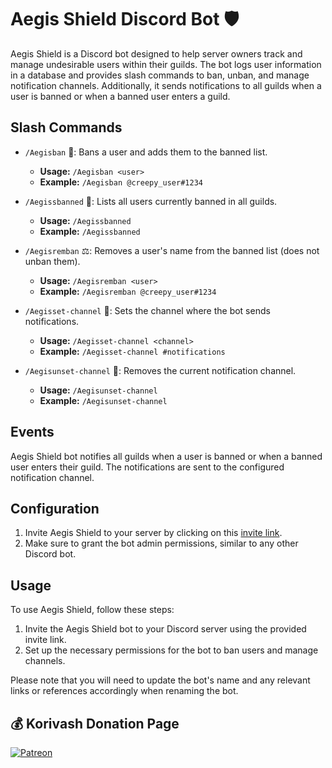 # Aegis Shield Discord Bot 🛡️

Aegis Shield is a Discord bot designed to help server owners track and manage undesirable users within their guilds. The bot logs user information in a database and provides slash commands to ban, unban, and manage notification channels. Additionally, it sends notifications to all guilds when a user is banned or when a banned user enters a guild.

## Slash Commands
- `/Aegisban` 🔨: Bans a user and adds them to the banned list.
  - **Usage:** `/Aegisban <user>`
  - **Example:** `/Aegisban @creepy_user#1234`

- `/Aegissbanned` 🚫: Lists all users currently banned in all guilds.
  - **Usage:** `/Aegissbanned`
  - **Example:** `/Aegissbanned`

- `/Aegisremban` ⚖️: Removes a user's name from the banned list (does not unban them).
  - **Usage:** `/Aegisremban <user>`
  - **Example:** `/Aegisremban @creepy_user#1234`

- `/Aegisset-channel` 🔔: Sets the channel where the bot sends notifications.
  - **Usage:** `/Aegisset-channel <channel>`
  - **Example:** `/Aegisset-channel #notifications`

- `/Aegisunset-channel` 🚪: Removes the current notification channel.
  - **Usage:** `/Aegisunset-channel`
  - **Example:** `/Aegisunset-channel`

## Events
Aegis Shield bot notifies all guilds when a user is banned or when a banned user enters their guild. The notifications are sent to the configured notification channel.

## Configuration
1. Invite Aegis Shield to your server by clicking on this [invite link](https://discord.com/api/oauth2/authorize?client_id=1124922718916202608&permissions=8&scope=bot).
2. Make sure to grant the bot admin permissions, similar to any other Discord bot.

## Usage
To use Aegis Shield, follow these steps:
1. Invite the Aegis Shield bot to your Discord server using the provided invite link.
2. Set up the necessary permissions for the bot to ban users and manage channels.

Please note that you will need to update the bot's name and any relevant links or references accordingly when renaming the bot.



## 💰 Korivash Donation Page
[![Patreon](https://img.shields.io/badge/Patreon-FF424D?style=for-the-badge&logo=patreon&logoColor=white)](https://www.patreon.com/korivash)
</p>
